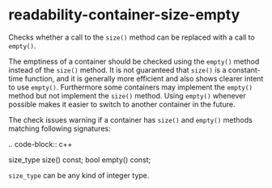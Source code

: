 readability-container-size-empty
================================

Checks whether a call to the `size()` method can be replaced with a call
to `empty()`.

The emptiness of a container should be checked using the `empty()`
method instead of the `size()` method. It is not guaranteed that
`size()` is a constant-time function, and it is generally more efficient
and also shows clearer intent to use `empty()`. Furthermore some
containers may implement the `empty()` method but not implement the
`size()` method. Using `empty()` whenever possible makes it easier to
switch to another container in the future.

The check issues warning if a container has `size()` and `empty()`
methods matching following signatures:

.. code-block:: c++

size\_type size() const; bool empty() const;

`size_type` can be any kind of integer type.
